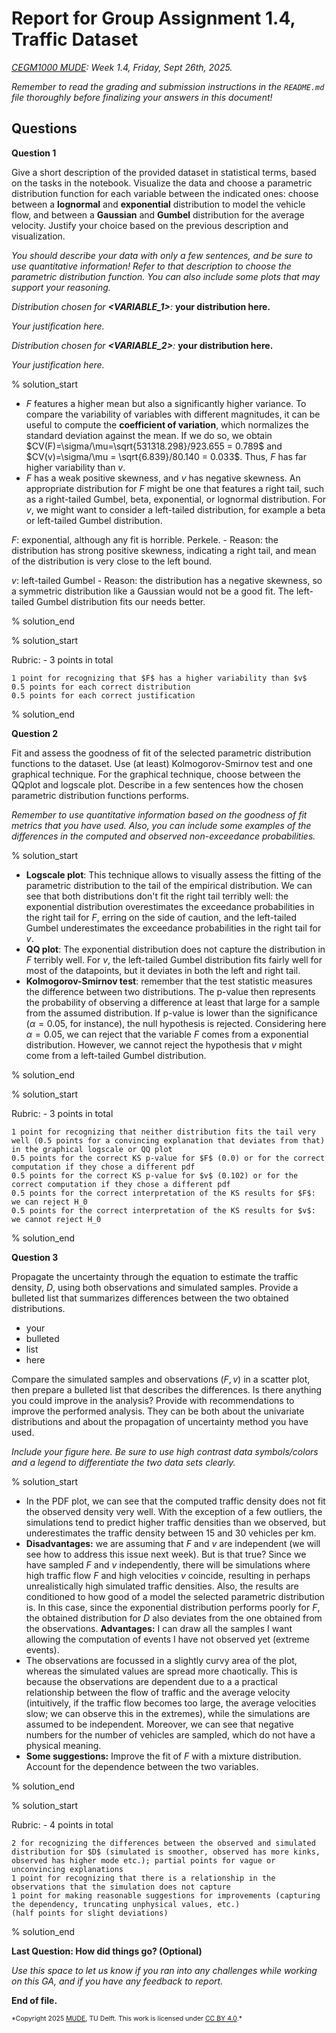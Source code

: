 # Report for Group Assignment 1.4, Traffic Dataset

*[CEGM1000 MUDE](http://mude.citg.tudelft.nl/): Week 1.4, Friday, Sept 26th, 2025.*

_Remember to read the grading and submission instructions in the `README.md` file thoroughly before finalizing your answers in this document!_

## Questions

**Question 1**

Give a short description of the provided dataset in statistical terms, based on the tasks in the notebook. Visualize the data and choose a parametric distribution function for each variable between the indicated ones: choose between a **lognormal** and **exponential** distribution to model the vehicle flow, and between a **Gaussian** and **Gumbel** distribution for the average velocity. Justify your choice based on the previous description and visualization. 

_You should describe your data with only a few sentences, and be sure to use quantitative information! Refer to that description to choose the parametric distribution function. You can also include some plots that may support your reasoning._

_Distribution chosen for **<VARIABLE_1>**:_ **your distribution here.**

_Your justification here._

_Distribution chosen for **<VARIABLE_2>**:_ **your distribution here.**

_Your justification here._

% solution_start

- $F$ features a higher mean but also a significantly higher variance. To compare the variability of variables with different magnitudes, it can be useful to compute the <b>coefficient of variation</b>, which normalizes the standard deviation against the mean. If we do so, we obtain $CV(F)=\sigma/\mu=\sqrt{531318.298}/923.655 = 0.789$ and $CV(v)=\sigma/\mu = \sqrt{6.839}/80.140 = 0.033$. Thus, $F$ has far higher variability than $v$.</li>
- $F$ has a weak positive skewness, and $v$ has negative skewness. An appropriate distribution for $F$ might be one that features a right tail, such as a right-tailed Gumbel, beta, exponential, or lognormal distribution. For $v$, we might want to consider a left-tailed distribution, for example a beta or left-tailed Gumbel distribution.

$F$: exponential, although any fit is horrible. Perkele. - Reason: the distribution has strong positive skewness, indicating a right tail, and mean of the distribution is very close to the left bound.

$v$: left-tailed Gumbel - Reason: the distribution has a negative skewness, so a symmetric distribution like a Gaussian would not be a good fit. The left-tailed Gumbel distribution fits our needs better.

% solution_end

% solution_start

Rubric: - 3 points in total

    1 point for recognizing that $F$ has a higher variability than $v$
    0.5 points for each correct distribution
    0.5 points for each correct justification

% solution_end

**Question 2**

Fit and assess the goodness of fit of the selected parametric distribution functions to the dataset. Use (at least) Kolmogorov-Smirnov test and one graphical technique. For the graphical technique, choose between the QQplot and logscale plot. Describe in a few sentences how the chosen parametric distribution functions performs.

_Remember to use quantitative information based on the goodness of fit metrics that you have used. Also, you can include some examples of the differences in the computed and observed non-exceedance probabilities._

% solution_start

- <b>Logscale plot</b>: This technique allows to visually assess the fitting of the parametric distribution to the tail of the empirical distribution. We can see that both distributions don't fit the right tail terribly well: the exponential distribution overestimates the exceedance probabilities in the right tail for $F$, erring on the side of caution, and the left-tailed Gumbel underestimates the exceedance probabilities in the right tail for $v$. </li>
- <b>QQ plot</b>: The exponential distribution does not capture the distribution in $F$ terribly well. For $v$, the left-tailed Gumbel distribution fits fairly well for most of the datapoints, but it deviates in both the left and right tail.</li>
- <b>Kolmogorov-Smirnov test</b>: remember that the test statistic measures the difference between two distributions. The p-value then represents the probability of observing a difference at least that large for a sample from the assumed distribution. If p-value is lower than the significance ($\alpha=0.05$, for instance), the null hypothesis is rejected. Considering here $\alpha=0.05$, we can reject that the variable $F$ comes from a exponential distribution. However, we cannot reject the hypothesis that $v$ might come from a left-tailed Gumbel distribution.

% solution_end

% solution_start

Rubric: - 3 points in total

    1 point for recognizing that neither distribution fits the tail very well (0.5 points for a convincing explanation that deviates from that) in the graphical logscale or QQ plot
    0.5 points for the correct KS p-value for $F$ (0.0) or for the correct computation if they chose a different pdf 
    0.5 points for the correct KS p-value for $v$ (0.102) or for the correct computation if they chose a different pdf
    0.5 points for the correct interpretation of the KS results for $F$: we can reject H_0
    0.5 points for the correct interpretation of the KS results for $v$: we cannot reject H_0
 
% solution_end

**Question 3**

Propagate the uncertainty through the equation to estimate the traffic density, $D$, using both observations and simulated samples. Provide a bulleted list that summarizes differences between the two obtained distributions.

- your
- bulleted
- list
- here

Compare the simulated samples and observations $(F,v)$ in a scatter plot, then prepare a bulleted list that describes the differences. Is there anything you could improve in the analysis? Provide with recommendations to improve the performed analysis. They can be both about the univariate distributions and about the propagation of uncertainty method you have used.

_Include your figure here. Be sure to use high contrast data symbols/colors and a legend to differentiate the two data sets clearly._

% solution_start

- In the PDF plot, we can see that the computed traffic density does not fit the observed density very well. With the exception of a few outliers, the simulations tend to predict higher traffic densities than we observed, but underestimates the traffic density between 15 and 30 vehicles per km. </li>
- <b>Disadvantages:</b> we are assuming that $F$ and $v$ are independent (we will see how to address this issue next week). But is that true? Since we have sampled $F$ and $v$ independently, there will be simulations where high traffic flow $F$ and high velocities $v$ coincide, resulting in perhaps unrealistically high simulated traffic densities. Also, the results are conditioned to how good of a model the selected parametric distribution is. In this case, since the exponential distribution performs poorly for $F$, the obtained distribution for $D$ also deviates from the one obtained from the observations. <b>Advantages:</b> I can draw all the samples I want allowing the computation of events I have not observed yet (extreme events).
- The observations are focussed in a slightly curvy area of the plot, whereas the simulated values are spread more chaotically. This is because the observations are dependent due to a a practical relationship between the flow of traffic and the average velocity (intuitively, if the traffic flow becomes too large, the average velocities slow; we can observe this in the extremes), while the simulations are assumed to be independent. Moreover, we can see that negative numbers for the number of vehicles are sampled, which do not have a physical meaning. 
- <b>Some suggestions:</b> Improve the fit of $F$ with a mixture distribution. Account for the dependence between the two variables. 

% solution_end

% solution_start

Rubric: - 4 points in total

    2 for recognizing the differences between the observed and simulated distribution for $D$ (simulated is smoother, observed has more kinks, observed has higher mode etc.); partial points for vague or unconvincing explanations
    1 point for recognizing that there is a relationship in the observations that the simulation does not capture
    1 point for making reasonable suggestions for improvements (capturing the dependency, truncating unphysical values, etc.)
    (half points for slight deviations)
 
% solution_end


**Last Question: How did things go? (Optional)**

_Use this space to let us know if you ran into any challenges while working on this GA, and if you have any feedback to report._

**End of file.**

<span style="font-size: 75%">
*Copyright 2025 <a rel="MUDE" href="http://mude.citg.tudelft.nl/">MUDE</a>, TU Delft. This work is licensed under <a rel="license" href="http://creativecommons.org/licenses/by/4.0/">CC BY 4.0</a>.*